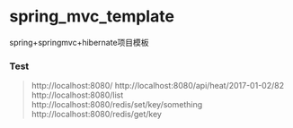 # spring_mvc_template
spring+springmvc+hibernate项目模板


### Test
> http://localhost:8080/
> http://localhost:8080/api/heat/2017-01-02/82
> http://localhost:8080/list
> http://localhost:8080/redis/set/key/something
> http://localhost:8080/redis/get/key

